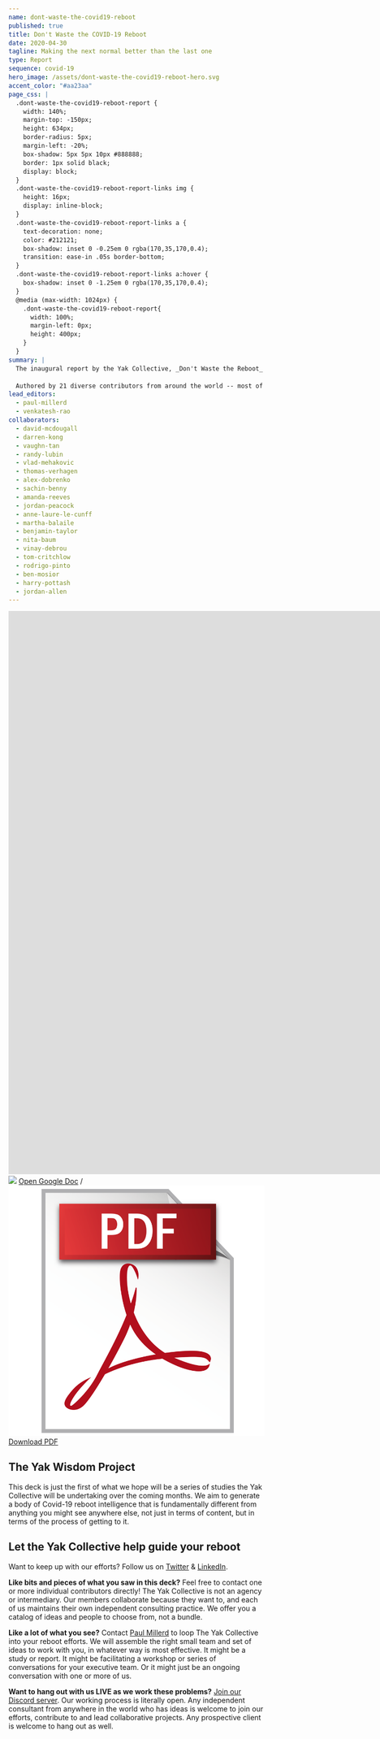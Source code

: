 ```yaml
---
name: dont-waste-the-covid19-reboot
published: true
title: Don't Waste the COVID-19 Reboot
date: 2020-04-30
tagline: Making the next normal better than the last one
type: Report
sequence: covid-19
hero_image: /assets/dont-waste-the-covid19-reboot-hero.svg
accent_color: "#aa23aa"
page_css: |
  .dont-waste-the-covid19-reboot-report {
    width: 140%;
    margin-top: -150px;
    height: 634px;
    border-radius: 5px;
    margin-left: -20%;
    box-shadow: 5px 5px 10px #888888;
    border: 1px solid black;
    display: block;
  }
  .dont-waste-the-covid19-reboot-report-links img {
    height: 16px;
    display: inline-block;
  }
  .dont-waste-the-covid19-reboot-report-links a {
    text-decoration: none;
    color: #212121;
    box-shadow: inset 0 -0.25em 0 rgba(170,35,170,0.4);
    transition: ease-in .05s border-bottom;
  }
  .dont-waste-the-covid19-reboot-report-links a:hover {
    box-shadow: inset 0 -1.25em 0 rgba(170,35,170,0.4);
  }
  @media (max-width: 1024px) {
    .dont-waste-the-covid19-reboot-report{
      width: 100%;
      margin-left: 0px;
      height: 400px;
    }
  }
summary: |
  The inaugural report by the Yak Collective, _Don't Waste the Reboot_ offers organizations a smorgasbord of 25 creative and unexpected provocations, ideas, and action frameworks to navigate the COVID-19 crisis.
  
  Authored by 21 diverse contributors from around the world -- most of whom are working together for the first time -- we believe this report will get you thinking about your reboot efforts in a bolder, more imaginative way. Let us know what you think!
lead_editors:
  - paul-millerd
  - venkatesh-rao
collaborators:
  - david-mcdougall
  - darren-kong
  - vaughn-tan
  - randy-lubin
  - vlad-mehakovic
  - thomas-verhagen
  - alex-dobrenko
  - sachin-benny
  - amanda-reeves
  - jordan-peacock
  - anne-laure-le-cunff
  - martha-balaile
  - benjamin-taylor
  - nita-baum
  - vinay-debrou
  - tom-critchlow
  - rodrigo-pinto
  - ben-mosior
  - harry-pottash
  - jordan-allen
---
```


<iframe class="dont-waste-the-covid19-reboot-report" src="https://docs.google.com/presentation/d/e/2PACX-1vTa8T4sQLAF2cbRFTqcxZGefI7A2HP54ZKBlyvpi03iTWrzt10W50MP-fQ13am5_svHeJL_-zjALkVT/embed?start=false&loop=false&delayms=60000" frameborder="0" width="1920" height="1109" allowfullscreen="true" mozallowfullscreen="true" webkitallowfullscreen="true"></iframe>

<aside class="dont-waste-the-covid19-reboot-report-links pv4">
<img class="h1" src="https://ssl.gstatic.com/docs/presentations/images/favicon5.ico"> <a href="https://docs.google.com/presentation/d/1OfBuSq4SImE1Gq2EaAGCAlkwC8LZRCWx-7O_VOHJ5TI/edit#slide=id.p1">Open Google Doc</a> / <img class="h1" src="/assets/pdf.png"> <a href="https://docs.google.com/presentation/d/1OfBuSq4SImE1Gq2EaAGCAlkwC8LZRCWx-7O_VOHJ5TI/export/pdf">Download PDF</a>
</aside>

## The Yak Wisdom Project

This deck is just the first of what we hope will be a series of studies the Yak Collective will be undertaking over the coming months. We aim to generate a body of Covid-19 reboot intelligence that is fundamentally different from anything you might see anywhere else, not just in terms of content, but in terms of the process of getting to it. 

## Let the Yak Collective help guide your reboot

Want to keep up with our efforts? Follow us on [Twitter](https://twitter.com/yak_collective) & [LinkedIn](https://www.linkedin.com/company/yak-collective/).

**Like bits and pieces of what you saw in this deck?** Feel free to contact one or more individual contributors directly! The Yak Collective is not an agency or intermediary. Our members collaborate because they want to, and each of us maintains their own independent consulting practice. We offer you a catalog of ideas and people to choose from, not a bundle.

**Like a lot of what you see?** Contact [Paul Millerd](mailto:pmillerd@gmail.com) to loop The Yak Collective into your reboot efforts. We will assemble the right small team and set of ideas to work with you, in whatever way is most effective. It might be a study or report. It might be facilitating a workshop or series of conversations for your executive team. Or it might just be an ongoing conversation with one or more of us.

**Want to hang out with us LIVE as we work these problems?** [Join our Discord server](https://discord.gg/Es8AkeC). Our working process is literally open. Any independent consultant from anywhere in the world who has ideas is welcome to join our efforts, contribute to and lead collaborative projects. Any prospective client is welcome to hang out as well.
